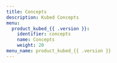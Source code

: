 ```yaml
---
title: Concepts
description: Kubed Concepts
menu:
  product_kubed_{{ .version }}:
    identifier: concepts
    name: Concepts
    weight: 20
menu_name: product_kubed_{{ .version }}
---
```

